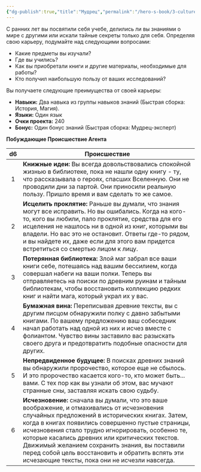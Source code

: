 ```yaml
---
{"dg-publish":true,"title":"Мудрец","permalink":"/hero-s-book/3-culture-and-career/careers/sage/","dgPassFrontmatter":true}
---
```


С ранних лет вы посвятили себя учебе, делились ли вы знаниями о мире с другими или искали тайные секреты только для себя. Определяя свою карьеру, подумайте над следующими вопросами:

- Какие предметы вы изучали?
- Где вы учились?
- Как вы приобретали книги и другие материалы, необходимые для работы?
- Кто получил наибольшую пользу от ваших исследований?

Вы получаете следующие преимущества от своей карьеры:

- **Навыки:** Два навыка из группы навыков знаний (Быстрая сборка: История, Магия).
- **Языки:** Один язык
- **Очки проекта:** 240
- **Бонус:** Один бонус знаний (Быстрая сборка: Мудрец-эксперт)

**Побуждающие Происшествие Агента**

| d6  | Происшествие                                                                                                                                                                                                                                                                                                                                                                                                                                                        |
| :-: | ------------------------------------------------------------------------------------------------------------------------------------------------------------------------------------------------------------------------------------------------------------------------------------------------------------------------------------------------------------------------------------------------------------------------------------------------------------------- |
|  1  | **Книжные идеи:** Вы всегда довольствовались спокойной жизнью в библиотеке, пока не нашли одну книгу - ту, что рассказывала о героях, спасших Вселенную. Они не проводили дни за партой. Они приносили реальную пользу. Пришло время и вам сделать то же самое.                                                                                                                                                                                                     |
|  2  | **Исцелить проклятие:** Раньше вы думали, что знания могут все исправить. Но вы ошибались. Когда на кого-то, кого вы любили, пало проклятие, средства для его исцеления не нашлось ни в одной из книг, которыми вы владели. Но вас это не остановит. Ответы где-то рядом, и вы найдете их, даже если для этого вам придется встретиться со смертью лицом к лицу.                                                                                                    |
|  3  | **Потерянная библиотека:** Злой маг забрал все ваши книги себе, потешаясь над вашим бессилием, когда совершал набеги на ваши полки. Теперь вы отправляетесь на поиски по древним руинам и тайным библиотекам, чтобы восстановить коллекцию редких книг и найти мага, который украл их у вас.                                                                                                                                                                        |
|  4  | **Бумажная вина:** Переписывая древние тексты, вы с другим писцом обнаружили полку с давно забытыми книгами. По вашему предложению ваш собеседник начал работать над одной из них и исчез вместе с фолиантом. Чувство вины заставило вас разыскать своего друга и предотвратить подобные опасности для других.                                                                                                                                                      |
|  5  | **Непредвиденное будущее:** В поисках древних знаний вы обнаружили пророчество, которое еще не сбылось. И это пророчество касается кого-то, кто может быть... вами. С тех пор как вы узнали об этом, вас мучают странные сны, заставляя искать свою судьбу.                                                                                                                                                                                                         |
|  6  | **Исчезновение:** сначала вы думали, что это ваше воображение, и отмахивались от исчезновения случайных предложений в исторических книгах. Затем, когда в книгах появились совершенно пустые страницы, исчезновения стало трудно игнорировать, особенно те, которые касались древних или критических текстов. Движимый желанием сохранить знания, вы поставили перед собой цель восстановить и обратить вспять эти исчезающие тексты, пока они не исчезли навсегда. |

